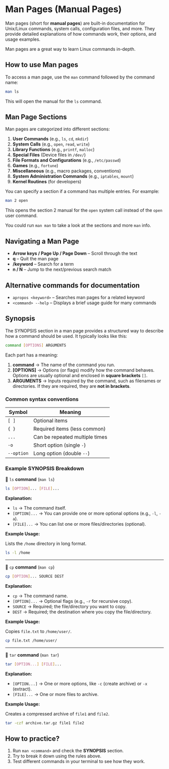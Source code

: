 # Man Pages (Manual Pages)

Man pages (short for **manual pages**) are built-in documentation for Unix/Linux commands, system calls, configuration files, and more. They provide detailed explanations of how commands work, their options, and usage examples.

Man pages are a great way to learn Linux commands in-depth.

## How to use Man pages

To access a man page, use the `man` command followed by the command name:

```bash
man ls
```

This will open the manual for the `ls` command.

## Man Page Sections

Man pages are categorized into different sections:

1. **User Commands** (e.g., `ls`, `cd`, `mkdir`)
2. **System Calls** (e.g., `open`, `read`, `write`)
3. **Library Functions** (e.g., `printf`, `malloc`)
4. **Special Files** (Device files in `/dev/`)
5. **File Formats and Configurations** (e.g., `/etc/passwd`)
6. **Games** (e.g., `fortune`)
7. **Miscellaneous** (e.g., macro packages, conventions)
8. **System Administration Commands** (e.g., `iptables`, `mount`)
9. **Kernel Routines** (for developers)

You can specify a section if a command has multiple entries. For example:

```bash
man 2 open
```

This opens the section 2 manual for the `open` system call instead of the `open` user command.

You could run `man man` to take a look at the sections and more `man` info.

## Navigating a Man Page

- **Arrow keys / Page Up / Page Down** – Scroll through the text
- **q** – Quit the man page
- **/keyword** – Search for a term
- **n / N** – Jump to the next/previous search match

## Alternative commands for documentation

- `apropos <keyword>` – Searches man pages for a related keyword
- `<command> --help` – Displays a brief usage guide for many commands

## Synopsis

The SYNOPSIS section in a man page provides a structured way to describe how a command should be used. It typically looks like this:

```bash
command [OPTIONS] ARGUMENTS
```

Each part has a meaning:

1. **command** → The name of the command you run.
2. **[OPTIONS]** → Options (or flags) modify how the command behaves. Options are usually optional and enclosed in **square brackets** `[]`.
3. **ARGUMENTS** → Inputs required by the command, such as filenames or directories. If they are required, they are **not in brackets**.

### Common syntax conventions

| **Symbol** | **Meaning**                    |
| ---------- | ------------------------------ |
| `[ ]`      | Optional items                 |
| `{ }`      | Required items (less common)   |
| `...`      | Can be repeated multiple times |
| `-o`       | Short option (single `-`)      |
| `--option` | Long option (double `--`)      |

### Example SYNOPSIS Breakdown

📌 `ls` **command** (`man ls`)

```bash
ls [OPTION]... [FILE]...
```

**Explanation:**

- `ls` → The command itself.
- `[OPTION]...` → You can provide one or more optional options (e.g., `-l`, `-a`).
- `[FILE]...` → You can list one or more files/directories (optional).

**Example Usage:**

Lists the `/home` directory in long format.

```bash
ls -l /home
```

---

📌 `cp` **command** (`man cp`)

```bash
cp [OPTION]... SOURCE DEST
```

**Explanation:**

- `cp` → The command name.
- `[OPTION]...` → Optional flags (e.g., `-r` for recursive copy).
- `SOURCE` → Required; the file/directory you want to copy.
- `DEST` → Required; the destination where you copy the file/directory.

**Example Usage:**

Copies `file.txt` to `/home/user/`.

```bash
cp file.txt /home/user/
```

---

📌 `tar` **command** (`man tar`)

```bash
tar [OPTION...] [FILE]...
```

**Explanation:**

- `[OPTION...]` → One or more options, like `-c` (create archive) or `-x` (extract).
- `[FILE]...` → One or more files to archive.

**Example Usage:**

Creates a compressed archive of `file1` and `file2`.

```bash
tar -czf archive.tar.gz file1 file2
```

## How to practice?

1. Run `man <command>` and check the **SYNOPSIS** section.
2. Try to break it down using the rules above.
3. Test different commands in your terminal to see how they work.
